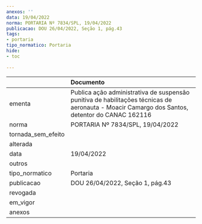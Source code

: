 ```yaml
---
anexos: ''
data: 19/04/2022
norma: PORTARIA Nº 7834/SPL, 19/04/2022
publicacao: DOU 26/04/2022, Seção 1, pág.43
tags:
- portaria
tipo_normatico: Portaria
hide: 
- toc 
 
---
```


|                    | Documento                                                                                                                                     |
|:-------------------|:----------------------------------------------------------------------------------------------------------------------------------------------|
| ementa             | Publica ação administrativa de suspensão punitiva de habilitações técnicas de aeronauta - Moacir Camargo dos Santos, detentor do CANAC 162116 |
| norma              | PORTARIA Nº 7834/SPL, 19/04/2022                                                                                                              |
| tornada_sem_efeito |                                                                                                                                               |
| alterada           |                                                                                                                                               |
| data               | 19/04/2022                                                                                                                                    |
| outros             |                                                                                                                                               |
| tipo_normatico     | Portaria                                                                                                                                      |
| publicacao         | DOU 26/04/2022, Seção 1, pág.43                                                                                                               |
| revogada           |                                                                                                                                               |
| em_vigor           |                                                                                                                                               |
| anexos             |                                                                                                                                               |